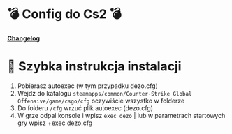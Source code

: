 #   💣 Config do Cs2 💣

[**Changelog**](https://github.com/1Dezo/Config-Cs2/commits/main)

# 🔋 Szybka instrukcja instalacji
1. Pobierasz autoexec (w tym przypadku dezo.cfg)
2. Wejdź do katalogu `steamapps/common/Counter-Strike Global Offensive/game/csgo/cfg` oczywiście wszystko w folderze
3. Do folderu `/cfg` wrzuć plik autoexec (dezo.cfg)
4. W grze odpal konsole i wpisz `exec dezo` | lub w parametrach startowych gry wpisz +exec dezo.cfg
